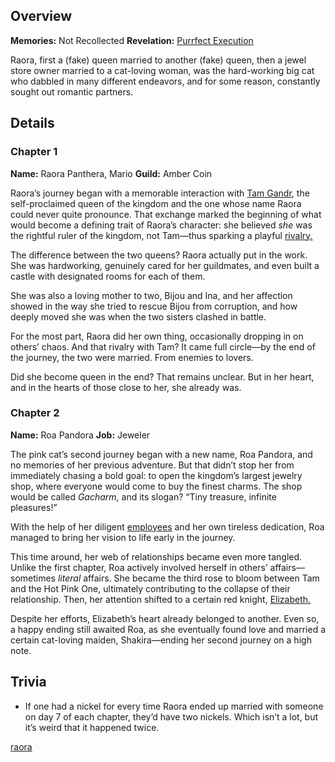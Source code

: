 <!-- title: Raora Panthera -->
<!-- quote: She is FA KE! She is FA KE!-->
<!-- chapters: -1 -->
<!-- images:  -->
<!-- model: false -->

## Overview

**Memories:** Not Recollected
**Revelation:** [Purrfect Execution](#entry:purrfect-execution-entry)

Raora, first a (fake) queen married to another (fake) queen, then a jewel store owner married to a cat-loving woman, was the hard-working big cat who dabbled in many different endeavors, and for some reason, constantly sought out romantic partners.

## Details

### Chapter 1

**Name:** Raora Panthera, Mario
**Guild:** Amber Coin

Raora’s journey began with a memorable interaction with [Tam Gandr](#entry:kronii-entry), the self-proclaimed queen of the kingdom and the one whose name Raora could never quite pronounce. That exchange marked the beginning of what would become a defining trait of Raora’s character: she believed _she_ was the rightful ruler of the kingdom, not Tam—thus sparking a playful [rivalry.](https://www.youtube.com/live/8ybUOw9NhMc?feature=shared&t=13146)

The difference between the two queens? Raora actually put in the work. She was hardworking, genuinely cared for her guildmates, and even built a castle with designated rooms for each of them.

She was also a loving mother to two, Bijou and Ina, and her affection showed in the way she tried to rescue Bijou from corruption, and how deeply moved she was when the two sisters clashed in battle.

For the most part, Raora did her own thing, occasionally dropping in on others’ chaos. And that rivalry with Tam? It came full circle—by the end of the journey, the two were married. From enemies to lovers.

Did she become queen in the end? That remains unclear. But in her heart, and in the hearts of those close to her, she already was.

### Chapter 2

**Name:** Roa Pandora
**Job:** Jeweler

The pink cat’s second journey began with a new name, Roa Pandora, and no memories of her previous adventure. But that didn’t stop her from immediately chasing a bold goal: to open the kingdom’s largest jewelry shop, where everyone would come to buy the finest charms. The shop would be called _Gacharm_, and its slogan? “Tiny treasure, infinite pleasures!”

With the help of her diligent [employees](https://www.youtube.com/live/i54lsw-XjDA?t=692) and her own tireless dedication, Roa managed to bring her vision to life early in the journey.

This time around, her web of relationships became even more tangled. Unlike the first chapter, Roa actively involved herself in others’ affairs—sometimes _literal_ affairs. She became the third rose to bloom between Tam and the Hot Pink One, ultimately contributing to the collapse of their relationship. Then, her attention shifted to a certain red knight, [Elizabeth.](https://www.youtube.com/live/m2OG5auudrQ?si=8Q0YfMORv-AQL_qj&t=11014)

Despite her efforts, Elizabeth’s heart already belonged to another. Even so, a happy ending still awaited Roa, as she eventually found love and married a certain cat-loving maiden, Shakira—ending her second journey on a high note.

## Trivia

- If one had a nickel for every time Raora ended up married with someone on day 7 of each chapter, they’d have two nickels. Which isn’t a lot, but it’s weird that it happened twice.

[raora](#easter:easter-raora)
